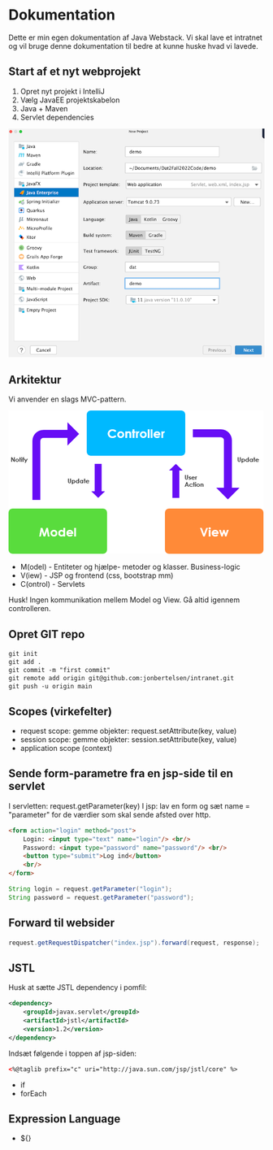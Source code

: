 # Dokumentation
Dette er min egen dokumentation af Java Webstack. Vi skal lave et intratnet 
og vil bruge denne dokumentation til bedre at kunne huske hvad vi lavede.

## Start af et nyt webprojekt

1. Opret nyt projekt i IntelliJ
2. Vælg JavaEE projektskabelon
3. Java + Maven
4. Servlet dependencies

![img.png](img/img.png)

## Arkitektur

Vi anvender en slags MVC-pattern.

![img.png](img/mvc.png)

- M(odel) - Entiteter og hjælpe- metoder og klasser. Business-logic
- V(iew) - JSP og frontend (css, bootstrap mm)
- C(ontrol) - Servlets

Husk! Ingen kommunikation mellem Model og View. Gå altid igennem controlleren.

## Opret GIT repo
```shell
git init
git add .
git commit -m "first commit"
git remote add origin git@github.com:jonbertelsen/intranet.git
git push -u origin main
```

## Scopes (virkefelter)
- request scope: gemme objekter: request.setAttribute(key, value)
- session scope: gemme objekter: session.setAttribute(key, value)
- application scope (context)

## Sende form-parametre fra en jsp-side til en servlet
I servletten: request.getParameter(key)
I jsp: lav en form og sæt name = "parameter" for de værdier som skal sende afsted over http.
```html
<form action="login" method="post">
    Login: <input type="text" name="login"/> <br/>
    Password: <input type="password" name="password"/> <br/>
    <button type="submit">Log ind</button>
    <br/>
</form>
```
```java
String login = request.getParameter("login");
String password = request.getParameter("password");
```
## Forward til websider
```java
request.getRequestDispatcher("index.jsp").forward(request, response);
```

## JSTL
Husk at sætte JSTL dependency i pomfil:
```xml
<dependency>
    <groupId>javax.servlet</groupId>
    <artifactId>jstl</artifactId>
    <version>1.2</version>
</dependency>
```
Indsæt følgende i toppen af jsp-siden:
```html
<%@taglib prefix="c" uri="http://java.sun.com/jsp/jstl/core" %>
```
- if
- forEach

## Expression Language
- ${}
